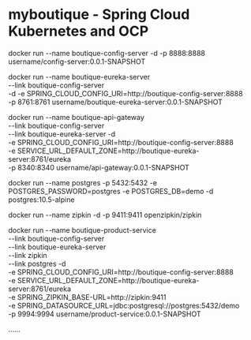 # myboutique - Spring Cloud Kubernetes and OCP

docker run --name boutique-config-server -d -p 8888:8888 username/config-server:0.0.1-SNAPSHOT

docker run --name boutique-eureka-server \
--link boutique-config-server \
-d -e SPRING_CLOUD_CONFIG_URI=http://boutique-config-server:8888 \
-p 8761:8761 username/boutique-eureka-server:0.0.1-SNAPSHOT

docker run --name boutique-api-gateway \
--link boutique-config-server \
--link boutique-eureka-server -d \
-e SPRING_CLOUD_CONFIG_URI=http://boutique-config-server:8888 \
-e SERVICE_URL_DEFAULT_ZONE=http://boutique-eureka-server:8761/eureka \
-p 8340:8340 username/api-gateway:0.0.1-SNAPSHOT

docker run --name postgres -p 5432:5432 -e POSTGRES_PASSWORD=postgres -e POSTGRES_DB=demo -d postgres:10.5-alpine

docker run --name zipkin -d -p 9411:9411 openzipkin/zipkin

docker run --name boutique-product-service \
--link boutique-config-server \
--link boutique-eureka-server \
--link zipkin \
--link postgres -d \
-e SPRING_CLOUD_CONFIG_URI=http://boutique-config-server:8888 \
-e SERVICE_URL_DEFAULT_ZONE=http://boutique-eureka-server:8761/eureka \
-e SPRING_ZIPKIN_BASE-URL=http://zipkin:9411 \
-e SPRING_DATASOURCE_URL=jdbc:postgresql://postgres:5432/demo \
-p 9994:9994 username/product-service:0.0.1-SNAPSHOT

......

